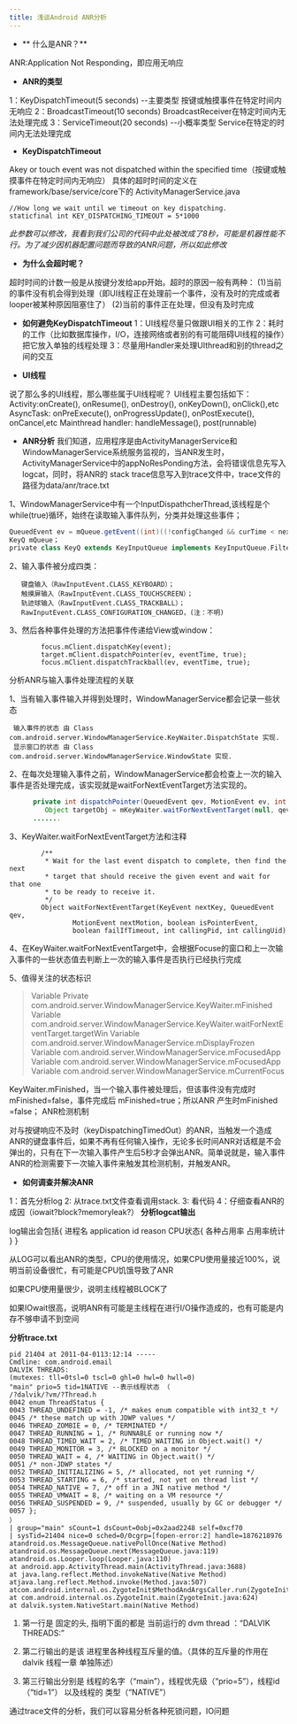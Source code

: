 ```yaml
---
title: 浅谈Android ANR分析
---
```


 -  ** 什么是ANR？**

ANR:Application Not Responding，即应用无响应

 - **ANR的类型**

1：KeyDispatchTimeout(5 seconds) --主要类型  按键或触摸事件在特定时间内无响应
2：BroadcastTimeout(10 seconds)   BroadcastReceiver在特定时间内无法处理完成
3：ServiceTimeout(20 seconds) --小概率类型   Service在特定的时间内无法处理完成

 - **KeyDispatchTimeout**

Akey or touch event was not dispatched within the specified time（按键或触摸事件在特定时间内无响应）
具体的超时时间的定义在framework/base/service/core下的
ActivityManagerService.java

``` livecodeserver
//How long we wait until we timeout on key dispatching.
staticfinal int KEY_DISPATCHING_TIMEOUT = 5*1000
```


*此参数可以修改，我看到我们公司的代码中此处被改成了8秒，可能是机器性能不行。为了减少因机器配置问题而导致的ANR问题，所以如此修改*

 - **为什么会超时呢？**

超时时间的计数一般是从按键分发给app开始。超时的原因一般有两种：
(1)当前的事件没有机会得到处理（即UI线程正在处理前一个事件，没有及时的完成或者looper被某种原因阻塞住了）
(2)当前的事件正在处理，但没有及时完成

 -  **如何避免KeyDispatchTimeout**
1：UI线程尽量只做跟UI相关的工作
2：耗时的工作（比如数据库操作，I/O，连接网络或者别的有可能阻碍UI线程的操作）把它放入单独的线程处理
3：尽量用Handler来处理UIthread和别的thread之间的交互

 - **UI线程**

说了那么多的UI线程，那么哪些属于UI线程呢？
UI线程主要包括如下：
Activity:onCreate(), onResume(), onDestroy(), onKeyDown(), onClick(),etc
AsyncTask: onPreExecute(), onProgressUpdate(), onPostExecute(), onCancel,etc
Mainthread handler: handleMessage(), post(runnable)

 - **ANR分析**
 我们知道，应用程序是由ActivityManagerService和WindowManagerService系统服务监视的，当ANR发生时，ActivityManagerService中的appNoResPonding方法，会将错误信息先写入logcat，同时，将ANR的 stack trace信息写入到trace文件中，trace文件的路径为data/anr/trace.txt
 

1、WindowManagerService中有一个InputDispathcherThread,该线程是个while(true)循环，始终在读取输入事件队列，分类并处理这些事件；

``` groovy
QueuedEvent ev = mQueue.getEvent((int)((!configChanged && curTime < nextKeyTime) ? (nextKeyTime-curTime) : 0));
KeyQ mQueue；
private class KeyQ extends KeyInputQueue implements KeyInputQueue.FilterCallback
```


2、输入事件被分成四类：

       键盘输入（RawInputEvent.CLASS_KEYBOARD）；
       触摸屏输入（RawInputEvent.CLASS_TOUCHSCREEN）；
       轨迹球输入（RawInputEvent.CLASS_TRACKBALL）；
       RawInputEvent.CLASS_CONFIGURATION_CHANGED，(注：不明)
3、然后各种事件处理的方法把事件传递给View或window：

            focus.mClient.dispatchKey(event);
            target.mClient.dispatchPointer(ev, eventTime, true);
            focus.mClient.dispatchTrackball(ev, eventTime, true);

分析ANR与输入事件处理流程的关联

1、当有输入事件输入并得到处理时，WindowManagerService都会记录一些状态

     输入事件的状态 由 Class com.android.server.WindowManagerService.KeyWaiter.DispatchState 实现.
     显示窗口的状态 由 Class com.android.server.WindowManagerService.WindowState 实现.
2、在每次处理输入事件之前，WindowManagerService都会检查上一次的输入事件是否处理完成，该实现就是waitForNextEventTarget方法实现的。

``` java
      private int dispatchPointer(QueuedEvent qev, MotionEvent ev, int pid, int uid) {
         Object targetObj = mKeyWaiter.waitForNextEventTarget(null, qev, ev, true, false, pid, uid);
      .......
```


3、KeyWaiter.waitForNextEventTarget方法和注释

``` applescript
        /**
         * Wait for the last event dispatch to complete, then find the next
         * target that should receive the given event and wait for that one
         * to be ready to receive it.
         */
        Object waitForNextEventTarget(KeyEvent nextKey, QueuedEvent qev,
                MotionEvent nextMotion, boolean isPointerEvent,
                boolean failIfTimeout, int callingPid, int callingUid)
```


4、在KeyWaiter.waitForNextEventTarget中，会根据Focuse的窗口和上一次输入事件的一些状态值去判断上一次的输入事件是否执行已经执行完成

5、值得关注的状态标识

>   Variable Private
> com.android.server.WindowManagerService.KeyWaiter.mFinished   Variable
> com.android.server.WindowManagerService.KeyWaiter.waitForNextEventTarget.targetWin
> Variable com.android.server.WindowManagerService.mDisplayFrozen  
> Variable com.android.server.WindowManagerService.mFocusedApp  
> Variable com.android.server.WindowManagerService.mFocusedApp  
> Variable com.android.server.WindowManagerService.mCurrentFocus

  
  KeyWaiter.mFinished，当一个输入事件被处理后，但该事件没有完成时 mFinished=false，事件完成后 mFinished=true；所以ANR 产生时mFinished =false；
ANR检测机制

对与按键响应不及时（keyDispatchingTimedOut）的ANR，当触发一个造成ANR的键盘事件后，如果不再有任何输入操作，无论多长时间ANR对话框是不会弹出的，只有在下一次输入事件产生后5秒才会弹出ANR。简单说就是，输入事件ANR的检测需要下一次输入事件来触发其检测机制，并触发ANR。
 

 - **如何调查并解决ANR**

1：首先分析log
2: 从trace.txt文件查看调用stack.
3: 看代码
4：仔细查看ANR的成因（iowait?block?memoryleak?）
 **分析logcat输出**
 
 log输出会包括{
 	  进程名
      application id
      reason
      CPU状态{
      						各种占用率
                            占用率统计
      				 }
 }
 
从LOG可以看出ANR的类型，CPU的使用情况，如果CPU使用量接近100%，说明当前设备很忙，有可能是CPU饥饿导致了ANR

如果CPU使用量很少，说明主线程被BLOCK了

如果IOwait很高，说明ANR有可能是主线程在进行I/O操作造成的，也有可能是内存不够申请不到空间


 **分析trace.txt**
 
 

``` stylus
pid 21404 at 2011-04-0113:12:14 -----
Cmdline: com.android.email
DALVIK THREADS:
(mutexes: tll=0tsl=0 tscl=0 ghl=0 hwl=0 hwll=0)
"main" prio=5 tid=1NATIVE --表示线程状态 （
/?dalvik/?vm/?Thread.h
0042 enum ThreadStatus {
0043 THREAD_UNDEFINED = -1, /* makes enum compatible with int32_t */
0045 /* these match up with JDWP values */
0046 THREAD_ZOMBIE = 0, /* TERMINATED */
0047 THREAD_RUNNING = 1, /* RUNNABLE or running now */
0048 THREAD_TIMED_WAIT = 2, /* TIMED_WAITING in Object.wait() */
0049 THREAD_MONITOR = 3, /* BLOCKED on a monitor */
0050 THREAD_WAIT = 4, /* WAITING in Object.wait() */
0051 /* non-JDWP states */
0052 THREAD_INITIALIZING = 5, /* allocated, not yet running */
0053 THREAD_STARTING = 6, /* started, not yet on thread list */
0054 THREAD_NATIVE = 7, /* off in a JNI native method */
0055 THREAD_VMWAIT = 8, /* waiting on a VM resource */
0056 THREAD_SUSPENDED = 9, /* suspended, usually by GC or debugger */
0057 };
）
| group="main" sCount=1 dsCount=0obj=0x2aad2248 self=0xcf70
| sysTid=21404 nice=0 sched=0/0cgrp=[fopen-error:2] handle=1876218976
atandroid.os.MessageQueue.nativePollOnce(Native Method)
atandroid.os.MessageQueue.next(MessageQueue.java:119)
atandroid.os.Looper.loop(Looper.java:110)
at android.app.ActivityThread.main(ActivityThread.java:3688)
at java.lang.reflect.Method.invokeNative(Native Method)
atjava.lang.reflect.Method.invoke(Method.java:507)
atcom.android.internal.os.ZygoteInit$MethodAndArgsCaller.run(ZygoteInit.java:866)
at com.android.internal.os.ZygoteInit.main(ZygoteInit.java:624)
at dalvik.system.NativeStart.main(Native Method)

```

1. 第一行是 固定的头, 指明下面的都是 当前运行的 dvm thread ：“DALVIK THREADS:”

2. 第二行输出的是该 进程里各种线程互斥量的值。（具体的互斥量的作用在 dalvik 线程一章 单独陈述）

3. 第三行输出分别是 线程的名字（“main”），线程优先级（“prio=5”），线程id（“tid=1”） 以及线程的 类型（“NATIVE”）


通过trace文件的分析，我们可以容易分析各种死锁问题，IO问题

